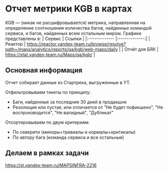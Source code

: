 # Отчет метрики KGB в картах

KGB — (никак не расшифровывается) метрика, направленная на определение соотношения количества багов, найденных командой
сервиса, и багов, найденных всем остальным миром.
Графики представлены в:
| Сервис | Ссылки |
|:------------- |:-------------:|
| Реактор | https://reactor.yandex-team.ru/browse/resolve?path=/maps/analytics/reports/qa/kgb/web-maps/daily |
| Отчёт для БЯК | https://stat.yandex-team.ru/Maps/qa/kgb/ |


## Основная информация
Отчет собирает данные из Стартрека, выгруженные в YT.

Отфильтровываем тикеты по принципу:
* Баги, найденные за последние 30 дней в продакшне
* Резолюция или пустая, или отличается от "Не будет пофикшено", "Не воспроизводится", "Не валидный", "Дубликат"

Отсортировываем по двум критериям:
* По cеверити (миноры+тривиалы и нормалы+критикалы)
* По автору бага (команда сервиса и все остальные)

## Делаем в рамках задачи
https://st.yandex-team.ru/MAPSINFRA-2216
